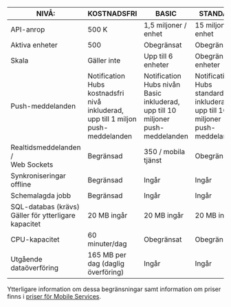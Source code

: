 
| NIVÅ: | KOSTNADSFRI | BASIC | STANDARD |
| --- | --- | --- | --- |
| API-anrop |500 K |1,5 miljoner / enhet |15 miljoner / enhet |
| Aktiva enheter |500 |Obegränsat |Obegränsat |
| Skala |Gäller inte |Upp till 6 enheter |Obegränsade enheter |
| Push-meddelanden |Notification Hubs kostnadsfri nivå inkluderad, upp till 1 miljon push-meddelanden |Notification Hubs nivån Basic inkluderad, upp till 10 miljoner push-meddelanden |Notification Hubs standardnivån inkluderad, upp till 10 miljoner push-meddelanden |
| Realtidsmeddelanden /<br/>Web Sockets |Begränsad |350 / mobila tjänst |Obegränsat |
| Synkroniseringar offline |Begränsad |Ingår |Ingår |
| Schemalagda jobb |Begränsad |Ingår |Ingår |
| SQL-databas (krävs) <br/>Gäller för ytterligare kapacitet |20 MB ingår |20 MB ingår |20 MB ingår |
| CPU-kapacitet |60 minuter/dag |Obegränsat |Obegränsat |
| Utgående dataöverföring |165 MB per dag (daglig överföring) |Ingår |Ingår |

Ytterligare information om dessa begränsningar samt information om priser finns i [priser för Mobile Services](https://azure.microsoft.com/pricing/details/mobile-services/). 

